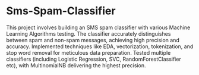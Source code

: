 # Sms-Spam-Classifier

This project involves building an SMS spam classifier with various Machine Learning Algorithms testing. The classifier accurately distinguishes between spam and non-spam messages, achieving high precision and accuracy.
Implemented techniques like EDA, vectorization, tokenization, and stop word removal for meticulous data preparation.
Tested multiple classifiers (including Logistic Regression, SVC, RandomForestClassifier etc), with MultinomialNB delivering the highest precision.
